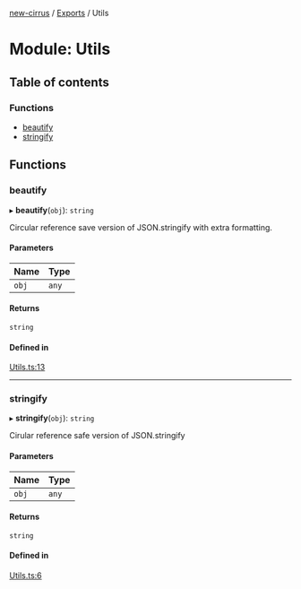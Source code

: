 [new-cirrus](../README.md) / [Exports](../modules.md) / Utils

# Module: Utils

## Table of contents

### Functions

- [beautify](Utils.md#beautify)
- [stringify](Utils.md#stringify)

## Functions

### beautify

▸ **beautify**(`obj`): `string`

Circular reference save version of JSON.stringify with extra formatting.

#### Parameters

| Name | Type |
| :------ | :------ |
| `obj` | `any` |

#### Returns

`string`

#### Defined in

[Utils.ts:13](https://github.com/mcottontensor/PixelStreamingInfrastructure/blob/95d2b15/new_cirrus/src/Utils.ts#L13)

___

### stringify

▸ **stringify**(`obj`): `string`

Cirular reference safe version of JSON.stringify

#### Parameters

| Name | Type |
| :------ | :------ |
| `obj` | `any` |

#### Returns

`string`

#### Defined in

[Utils.ts:6](https://github.com/mcottontensor/PixelStreamingInfrastructure/blob/95d2b15/new_cirrus/src/Utils.ts#L6)
